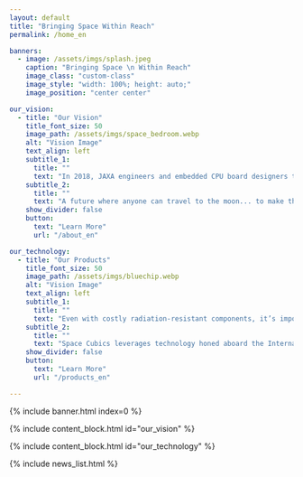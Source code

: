 ```yaml
---
layout: default
title: "Bringing Space Within Reach"
permalink: /home_en

banners:
  - image: /assets/imgs/splash.jpeg
    caption: "Bringing Space \n Within Reach"
    image_class: "custom-class"
    image_style: "width: 100%; height: auto;"
    image_position: "center center"

our_vision:
  - title: "Our Vision"
    title_font_size: 50
    image_path: /assets/imgs/space_bedroom.webp
    alt: "Vision Image"
    text_align: left
    subtitle_1:
      title: ""
      text: "In 2018, JAXA engineers and embedded CPU board designers teamed up to launch this JAXA-originated venture."
    subtitle_2:
      title: ""
      text: "A future where anyone can travel to the moon... to make this vision a reality, we strive to create affordable and high-performance space computers."
    show_divider: false
    button:
      text: "Learn More"
      url: "/about_en"

our_technology:
  - title: "Our Products"
    title_font_size: 50
    image_path: /assets/imgs/bluechip.webp
    alt: "Vision Image"
    text_align: left
    subtitle_1:
      title: ""
      text: "Even with costly radiation-resistant components, it’s impossible to prevent all failures in space systems, potentially leading to the abrupt end of vital missions."
    subtitle_2:
      title: ""
      text: "Space Cubics leverages technology honed aboard the International Space Station to deliver reliable products while significantly reducing development costs."
    show_divider: false
    button:
      text: "Learn More"
      url: "/products_en"

---
```


{% include banner.html index=0 %}

{% include content_block.html id="our_vision" %}

{% include content_block.html id="our_technology" %}

{% include news_list.html %}